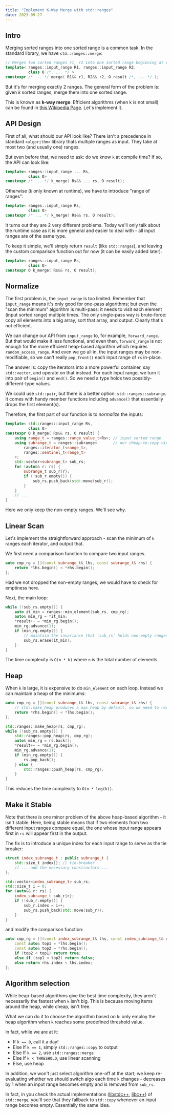 ```yaml
---
title: "Implement K-Way Merge with std::ranges"
date: 2023-09-27
---
```


## Intro

Merging sorted ranges into one sorted range is a common task.
In the standard library, we have `std::ranges::merge`:

```cpp
// Merges two sorted ranges r1, r2 into one sorted range beginning at result.
template< ranges::input_range R1, ranges::input_range R2,
          class O /*, ... */ >
constexpr /* ... */ merge( R1&& r1, R2&& r2, O result /*, ... */ );
```

But it's for merging exactly 2 ranges.
The general form of the problem is: given *k* sorted ranges, merge them into one sorted range.

This is known as **k-way merge**. Efficient algorithms (when k is not small) can be found in [this Wikipedia Page](). Let's implement it.


## API Design

First of all, what should our API look like? There isn't a precedence in standard `<algorithm>` library thats multiple ranges as input. They take at most two (and usually one) ranges.

But even before that, we need to ask: do we know `k` at compile time? If so, the API can look like:

```cpp
template< ranges::input_range ... Rs,
          class O>
constexpr /* ... */ k_merge( Rs&& ... rs, O result);
```

Otherwise (`k` only known at runtime), we have to introduce "range of ranges":

```cpp
template< ranges::input_range Rs,
          class O>
constexpr /* ... */ k_merge( Rs&& rs, O result);
```

It turns out they are 2 very different problems. Today we'll only talk about the runtime case as it is more general and easier to deal with - all input ranges are of the same type.

To keep it simple, we'll simply return `result` (like `std::ranges`), and leaving the custom comparison function out for now (it can be easily added later).

```cpp
template< ranges::input_range Rs,
          class O>
constexpr O k_merge( Rs&& rs, O result);
```


## Normalize

The first problem is, the `input_range` is too limited.
Remember that `input_range` means it's only good for one-pass algorithms; but even the "scan the minimum" algorithm is multi-pass: it needs to visit each element (input sorted range) multiple times. The only single-pass way is brute-force: copy all elements into a big array, sort that array, and output. Clearly that's not efficient.

We can change our API from `input_range` to, for example, `forward_range`. But that would make it less functional, and even then, `forward_range` is not enough for the more efficient heap-based algorithm which requires `random_access_range`. And even we go all in, the input ranges may be non-modifiable, so we can't really `pop_front()` each input range of `rs` in-place.

The answer is: copy the iterators into a more powerful container, say `std::vector`, and operate on that instead. For each input range, we turn it into pair of `begin()` and `end()`. So we need a type holds two possibly-different-type values.

We could use `std::pair`, but there is a better option: `std::ranges::subrange`. It comes with handy member functions including `advance()` that essentially drops the first element(s).

Therefore, the first part of our function is to *normalize* the inputs:

```cpp
template< std::ranges::input_range Rs,
          class O>
constexpr O k_merge( Rs&& rs, O result) {
    using range_t = ranges::range_value_t<Rs>; // input sorted range
    using subrange_t = ranges::subrange<       // our cheap-to-copy view of the input range
        ranges::iterator_t<range_t>,
        ranges::sentinel_t<range_t>
    >;
    std::vector<subrange_t> sub_rs;
    for (auto&& r: rs) {
        subrange_t sub_r{r};
        if (!sub_r.empty()) {
            sub_rs.push_back(std::move(sub_r));
        }
    }
    // ...
}
```

Here we only keep the non-empty ranges. We'll see why.


## Linear Scan

Let's implement the straightforward approach - scan the minimum of `k` ranges each iterator, and output that.

We first need a comparison function to compare two input ranges.

```cpp
auto cmp_rg = [](const subrange_t& lhs, const subrange_t& rhs) {
    return *lhs.begin() < *rhs.begin();
};
```

Had we not dropped the non-empty ranges, we would have to check for emptiness here.

Next, the main loop:

```cpp
while (!sub_rs.empty()) {
    auto it_min = ranges::min_element(sub_rs, cmp_rg);
    auto& min_rg = *it_min;
    *result++ = *min_rg.begin();
    min_rg.advance(1);
    if (min_rg.empty()) {
        // maintain the invariance that `sub_rs` holds non-empty ranges
        sub_rs.erase(it_min);
    }
}
```

The time complexity is `O(n * k)` where `n` is the total number of elements.


## Heap

When `k` is large, it is expensive to do `min_element` on each loop. Instead we can maintain a heap of the minimums:

```cpp
auto cmp_rg = [](const subrange_t& lhs, const subrange_t& rhs) {
    // std::make_heap produces a max heap by default, so we need to revert the side here.
    return *rhs.begin() < *lhs.begin();
};

std::ranges::make_heap(rs, cmp_rg);
while (!sub_rs.empty()) {
    std::ranges::pop_heap(rs, cmp_rg);
    auto& min_rg = rs.back();
    *result++ = *min_rg.begin();
    min_rg.advance(1);
    if (min_rg.empty()) {
        rs.pop_back();
    } else {
        std::ranges::push_heap(rs, cmp_rg);
    }
}
```

This reduces the time complexity to `O(n * log(k))`.


## Make it Stable

Note that there is one minor problem of the above heap-based algorithm - it isn't stable.
Here, being stable means that if two elements from two different input ranges compare equal,
the one whose input range appears first in `rs` will appear first in the output.

The fix is to introduce a unique index for each input range to serve as the tie breaker:

```cpp
struct index_subrange_t : public subrange_t {
    std::size_t index{}; // tie-breaker
    // ... add the necessary constructors ...
};

std::vector<index_subrange_t> sub_rs;
std::size_t i = 0;
for (auto&& r: rs) {
    index_subrange_t sub_r{r};
    if (!sub_r.empty()) {
        sub_r.index = i++;
        sub_rs.push_back(std::move(sub_r));
    }
}
```

and modify the comparison function:

```cpp
auto cmp_rg = [](const index_subrange_t& lhs, const index_subrange_t& rhs) {
    const auto& top1 = *lhs.begin();
    const auto& top2 = *rhs.begin();
    if (top2 < top1) return true;
    else if (top1 < top2) return false;
    else return rhs.index < lhs.index;
};
```


## Algorithm selection

While heap-based algorithms give the best time complexity, they aren't necessarily the fastest when `k` isn't big.
This is because moving items around the heap, while cheap, isn't free.

What we can do it to choose the algorithm based on `k`: only employ the heap algorithm when `k` reaches some predefined threshold value.

In fact, while we are at it:
- If `k == 0`, call it a day!
- Else If `k == 1`, simply `std::ranges::copy` to output
- Else If `k == 2`, use `std::ranges::merge`
- Else If `k < THRESHOLD`, use linear scanning
- Else, use heap

In addition, we won't just select algorithm one-off at the start; we keep re-evaluating whether we should switch algo each time `k` changes - decreases by 1 when an input range becomes empty and is removed from `sub_rs`.

In fact, in you check the actual implementations ([libstdc++](https://github.com/gcc-mirror/gcc/blob/d9375e490072d1aae73a93949aa158fcd2a27018/libstdc%2B%2B-v3/include/bits/stl_algo.h#L4856), [libc++](https://github.com/llvm-mirror/libcxx/blob/a12cb9d211019d99b5875b6d8034617cbc24c2cc/include/algorithm#L4348)) of `std::merge`, you'll see that they fallback to `std::copy` whenever an input range becomes empty. Essentially the same idea.
